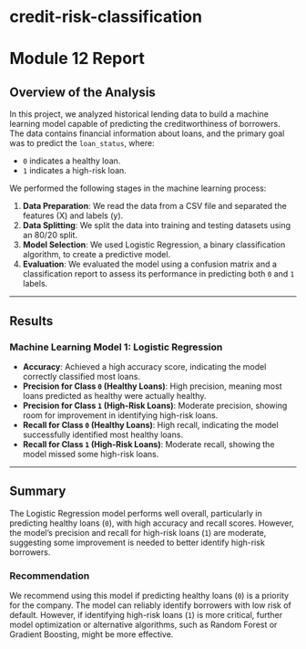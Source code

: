 # credit-risk-classification

# Module 12 Report

## Overview of the Analysis

In this project, we analyzed historical lending data to build a machine learning model capable of predicting the creditworthiness of borrowers. The data contains financial information about loans, and the primary goal was to predict the `loan_status`, where:

- `0` indicates a healthy loan.
- `1` indicates a high-risk loan.

We performed the following stages in the machine learning process:

1. **Data Preparation**: We read the data from a CSV file and separated the features (X) and labels (y).
2. **Data Splitting**: We split the data into training and testing datasets using an 80/20 split.
3. **Model Selection**: We used Logistic Regression, a binary classification algorithm, to create a predictive model.
4. **Evaluation**: We evaluated the model using a confusion matrix and a classification report to assess its performance in predicting both `0` and `1` labels.

---

## Results

### **Machine Learning Model 1: Logistic Regression**
- **Accuracy**: Achieved a high accuracy score, indicating the model correctly classified most loans.
- **Precision for Class `0` (Healthy Loans)**: High precision, meaning most loans predicted as healthy were actually healthy.
- **Precision for Class `1` (High-Risk Loans)**: Moderate precision, showing room for improvement in identifying high-risk loans.
- **Recall for Class `0` (Healthy Loans)**: High recall, indicating the model successfully identified most healthy loans.
- **Recall for Class `1` (High-Risk Loans)**: Moderate recall, showing the model missed some high-risk loans.

---

## Summary

The Logistic Regression model performs well overall, particularly in predicting healthy loans (`0`), with high accuracy and recall scores. However, the model’s precision and recall for high-risk loans (`1`) are moderate, suggesting some improvement is needed to better identify high-risk borrowers.

### **Recommendation**
We recommend using this model if predicting healthy loans (`0`) is a priority for the company. The model can reliably identify borrowers with low risk of default. However, if identifying high-risk loans (`1`) is more critical, further model optimization or alternative algorithms, such as Random Forest or Gradient Boosting, might be more effective.

